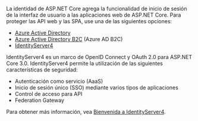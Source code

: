 La identidad de ASP.NET Core agrega la funcionalidad de inicio de sesión de la interfaz de usuario a las aplicaciones web de ASP.NET Core. Para proteger las API web y las SPA, use una de las siguientes opciones:

* [Azure Active Directory](/azure/api-management/api-management-howto-protect-backend-with-aad)
* [Azure Active Directory B2C](/azure/active-directory-b2c/active-directory-b2c-custom-rest-api-netfw) (Azure AD B2C)
* [IdentityServer4](https://identityserver.io)

IdentityServer4 es un marco de OpenID Connect y OAuth 2.0 para ASP.NET Core 3.0. IdentityServer4 permite la utilización de las siguientes características de seguridad:

* Autenticación como servicio (AaaS)
* Inicio de sesión único (SSO) mediante varios tipos de aplicaciones
* Control de acceso para API
* Federation Gateway

Para obtener más información, vea [Bienvenida a IdentityServer4](http://docs.identityserver.io/en/latest/index.html).